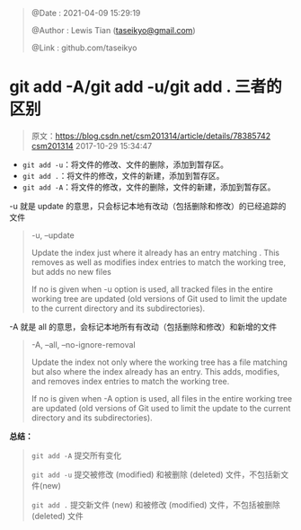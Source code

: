 > @Date    : 2021-04-09 15:29:19
>
> @Author  : Lewis Tian (taseikyo@gmail.com)
>
> @Link    : github.com/taseikyo

# git add -A/git add -u/git add . 三者的区别

> 原文：https://blog.csdn.net/csm201314/article/details/78385742 [csm201314](https://blog.csdn.net/csm201314) 2017-10-29 15:34:47

- `git add -u`：将文件的修改、文件的删除，添加到暂存区。  
- `git add .`：将文件的修改，文件的新建，添加到暂存区。  
- `git add -A`：将文件的修改，文件的删除，文件的新建，添加到暂存区。

-u 就是 update 的意思，只会标记本地有改动（包括删除和修改）的已经追踪的文件

> -u, –update
> 
> Update the index just where it already has an entry matching . This removes as well as modifies index entries to match the working tree, but adds no new files
> 
> If no is given when -u option is used, all tracked files in the entire working tree are updated (old versions of Git used to limit the update to the current directory and its subdirectories).

-A 就是 all 的意思，会标记本地所有有改动（包括删除和修改）和新增的文件

> -A, –all, –no-ignore-removal
> 
> Update the index not only where the working tree has a file matching but also where the index already has an entry. This adds, modifies, and removes index entries to match the working tree.
> 
> If no is given when -A option is used, all files in the entire working tree are updated (old versions of Git used to limit the update to the current directory and its subdirectories).

**总结：**

> `git add -A` 提交所有变化
> 
> `git add -u` 提交被修改 (modified) 和被删除 (deleted) 文件，不包括新文件(new)
> 
> `git add .` 提交新文件 (new) 和被修改 (modified) 文件，不包括被删除 (deleted) 文件
